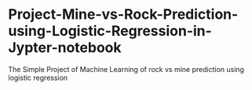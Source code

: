 # Project-Mine-vs-Rock-Prediction-using-Logistic-Regression-in-Jypter-notebook
The Simple Project of Machine Learning of rock vs mine prediction using logistic regression 
